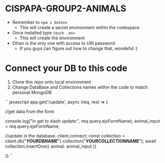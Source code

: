 # CISPAPA-GROUP2-ANIMALS
- Remember to `npm i dotenv`
  - This will create a secret environment within the codespace
- Once installed type `touch .env`
  - This will create the environment
- Ethan is the only one with access to URI password
  - If you guys can figure out how to change that, wondeful :)

# Connect your DB to this code
1) Clone this repo onto local environment
2) Change DataBase and Collections names within the code to match personal MongoDB

`` javascript
  app.get('/update', async (req, res) => {

  //get data from the form 

  console.log("in get to slash update:", req.query.ejsFormName); 
  animal_input = req.query.ejsFormName; 

  //update in the database. 
  client.connect; 
  const collection = client.db("***YOURDBNAME***").collection("***YOURCOLLECTIONNAME***");
  await collection.insertOne({ 
    animal: animal_input
  })

  })
``
